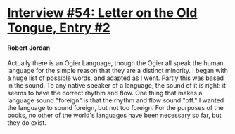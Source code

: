 # [Interview #54: Letter on the Old Tongue, Entry #2](https://www.theoryland.com/intvmain.php?i=54#2)

#### Robert Jordan

Actually there is an Ogier Language, though the Ogier all speak the human language for the simple reason that they are a distinct minority. I began with a huge list of possible words, and adapted as I went. Partly this was based in the sound. To any native speaker of a language, the sound of it is right: it seems to have the correct rhythm and flow. One thing that makes a language sound "foreign" is that the rhythm and flow sound "off." I wanted the language to sound foreign, but not too foreign. For the purposes of the books, no other of the world's languages have been necessary so far, but they do exist.

